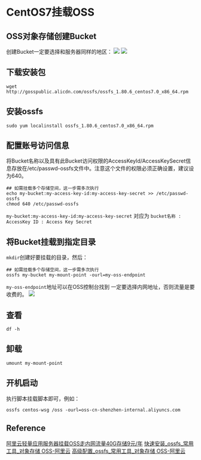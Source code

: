 # CentOS7挂载OSS

## OSS对象存储创建Bucket

创建Bucket一定要选择和服务器同样的地区：
![](https://oss-pic.wangshaogang.com/1586692795136-3cde49e5-4bc4-4dc5-a070-ff5c8261f934.png)
![](https://oss-pic.wangshaogang.com/1586692795136-2c468b52-32a9-4ec7-b657-a04366b48f55.png)

## 下载安装包

```
wget http://gosspublic.alicdn.com/ossfs/ossfs_1.80.6_centos7.0_x86_64.rpm
```

## 安装ossfs

```
sudo yum localinstall ossfs_1.80.6_centos7.0_x86_64.rpm
```

## 配置账号访问信息

将Bucket名称以及具有此Bucket访问权限的AccessKeyId/AccessKeySecret信息存放在/etc/passwd-ossfs文件中。注意这个文件的权限必须正确设置，建议设为640。

```
## 如需挂载多个存储空间，这一步需多次执行
echo my-bucket:my-access-key-id:my-access-key-secret >> /etc/passwd-ossfs
chmod 640 /etc/passwd-ossfs
```

`my-bucket:my-access-key-id:my-access-key-secret` 对应为 `bucket名称 : AccessKey ID : Access Key Secret`

## 将Bucket挂载到指定目录

`mkdir`创建好要挂载的目录，然后：

```
## 如需挂载多个存储空间，这一步需多次执行
ossfs my-bucket my-mount-point -ourl=my-oss-endpoint
```

`my-oss-endpoint`地址可以在OSS控制台找到 一定要选择内网地址，否则流量是要收费的。
![](https://oss-pic.wangshaogang.com/1586692795136-851a5a69-0db4-4631-ba84-8a4e013a5994.png)

## 查看

```shell
df -h
```

## 卸载

```
umount my-mount-point
```

## 开机启动

执行脚本挂载脚本即可，例如：

```
ossfs centos-wsg /oss -ourl=oss-cn-shenzhen-internal.aliyuncs.com
```

## Reference

[阿里云轻量应用服务器挂载OSS走内网流量40G存储9元/年](https://www.lxtx.tech/index.php/archives/18/)
[快速安装\_ossfs\_常用工具\_对象存储 OSS-阿里云](https://help.aliyun.com/document_detail/153892.html?spm=a2c4g.11186623.2.11.5a0321edm3pWzB)
[高级配置\_ossfs\_常用工具\_对象存储 OSS-阿里云](https://help.aliyun.com/document_detail/153893.html?spm=a2c4g.11186623.6.752.42ff7358mDPRYL)